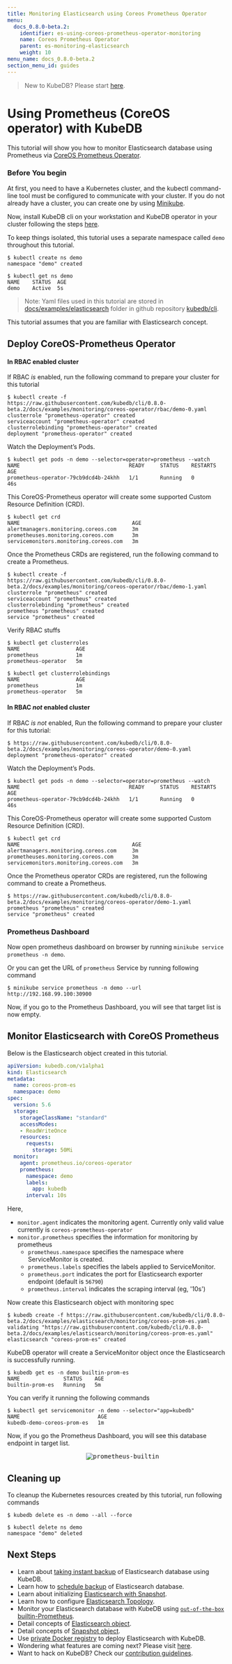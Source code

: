 ```yaml
---
title: Monitoring Elasticsearch using Coreos Prometheus Operator
menu:
  docs_0.8.0-beta.2:
    identifier: es-using-coreos-prometheus-operator-monitoring
    name: Coreos Prometheus Operator
    parent: es-monitoring-elasticsearch
    weight: 10
menu_name: docs_0.8.0-beta.2
section_menu_id: guides
---
```

> New to KubeDB? Please start [here](/docs/concepts/README.md).

# Using Prometheus (CoreOS operator) with KubeDB

This tutorial will show you how to monitor Elasticsearch database using Prometheus via [CoreOS Prometheus Operator](https://github.com/coreos/prometheus-operator).

### Before You begin

At first, you need to have a Kubernetes cluster, and the kubectl command-line tool must be configured to communicate with your cluster. If you do not already have a cluster, you can create one by using [Minikube](https://github.com/kubernetes/minikube).

Now, install KubeDB cli on your workstation and KubeDB operator in your cluster following the steps [here](/docs/setup/install.md).

To keep things isolated, this tutorial uses a separate namespace called `demo` throughout this tutorial.

```console
$ kubectl create ns demo
namespace "demo" created

$ kubectl get ns demo
NAME    STATUS  AGE
demo    Active  5s
```

> Note: Yaml files used in this tutorial are stored in [docs/examples/elasticsearch](https://github.com/kubedb/cli/tree/master/docs/examples/elasticsearch) folder in github repository [kubedb/cli](https://github.com/kubedb/cli).

This tutorial assumes that you are familiar with Elasticsearch concept.

## Deploy CoreOS-Prometheus Operator

#### In RBAC enabled cluster

If RBAC *is* enabled, run the following command to prepare your cluster for this tutorial

```console
$ kubectl create -f https://raw.githubusercontent.com/kubedb/cli/0.8.0-beta.2/docs/examples/monitoring/coreos-operator/rbac/demo-0.yaml
clusterrole "prometheus-operator" created
serviceaccount "prometheus-operator" created
clusterrolebinding "prometheus-operator" created
deployment "prometheus-operator" created
```

Watch the Deployment’s Pods.

```console
$ kubectl get pods -n demo --selector=operator=prometheus --watch
NAME                                   READY     STATUS    RESTARTS   AGE
prometheus-operator-79cb9dcd4b-24khh   1/1       Running   0          46s
```

This CoreOS-Prometheus operator will create some supported Custom Resource Definition (CRD).

```
$ kubectl get crd
NAME                                    AGE
alertmanagers.monitoring.coreos.com     3m
prometheuses.monitoring.coreos.com      3m
servicemonitors.monitoring.coreos.com   3m
```

Once the Prometheus CRDs are registered, run the following command to create a Prometheus.

```console
$ kubectl create -f https://raw.githubusercontent.com/kubedb/cli/0.8.0-beta.2/docs/examples/monitoring/coreos-operator/rbac/demo-1.yaml
clusterrole "prometheus" created
serviceaccount "prometheus" created
clusterrolebinding "prometheus" created
prometheus "prometheus" created
service "prometheus" created
```

Verify RBAC stuffs

```console
$ kubectl get clusterroles
NAME                  AGE
prometheus            1m
prometheus-operator   5m
```

```console
$ kubectl get clusterrolebindings
NAME                  AGE
prometheus            1m
prometheus-operator   5m
```


#### In RBAC *not* enabled cluster

If RBAC *is not* enabled, Run the following command to prepare your cluster for this tutorial:

```console
$ https://raw.githubusercontent.com/kubedb/cli/0.8.0-beta.2/docs/examples/monitoring/coreos-operator/demo-0.yaml
deployment "prometheus-operator" created
```

Watch the Deployment’s Pods.

```console
$ kubectl get pods -n demo --selector=operator=prometheus --watch
NAME                                   READY     STATUS    RESTARTS   AGE
prometheus-operator-79cb9dcd4b-24khh   1/1       Running   0          46s
```

This CoreOS-Prometheus operator will create some supported Custom Resource Definition (CRD).

```
$ kubectl get crd
NAME                                    AGE
alertmanagers.monitoring.coreos.com     3m
prometheuses.monitoring.coreos.com      3m
servicemonitors.monitoring.coreos.com   3m
```

Once the Prometheus operator CRDs are registered, run the following command to create a Prometheus.

```console
$ https://raw.githubusercontent.com/kubedb/cli/0.8.0-beta.2/docs/examples/monitoring/coreos-operator/demo-1.yaml
prometheus "prometheus" created
service "prometheus" created
```

### Prometheus Dashboard

Now open prometheus dashboard on browser by running `minikube service prometheus -n demo`.

Or you can get the URL of `prometheus` Service by running following command

```console
$ minikube service prometheus -n demo --url
http://192.168.99.100:30900
```

Now, if you go to the Prometheus Dashboard, you will see that target list is now empty.

## Monitor Elasticsearch with CoreOS Prometheus

Below is the Elasticsearch object created in this tutorial.

```yaml
apiVersion: kubedb.com/v1alpha1
kind: Elasticsearch
metadata:
  name: coreos-prom-es
  namespace: demo
spec:
  version: 5.6
  storage:
    storageClassName: "standard"
    accessModes:
    - ReadWriteOnce
    resources:
      requests:
        storage: 50Mi
  monitor:
    agent: prometheus.io/coreos-operator
    prometheus:
      namespace: demo
      labels:
        app: kubedb
      interval: 10s
```

Here,

 - `monitor.agent` indicates the monitoring agent. Currently only valid value currently is `coreos-prometheus-operator`
 - `monitor.prometheus` specifies the information for monitoring by prometheus
      - `prometheus.namespace` specifies the namespace where ServiceMonitor is created.
      - `prometheus.labels` specifies the labels applied to ServiceMonitor.
      - `prometheus.port` indicates the port for Elasticsearch exporter endpoint (default is `56790`)
      - `prometheus.interval` indicates the scraping interval (eg, '10s')


Now create this Elasticsearch object with monitoring spec

```console
$ kubedb create -f https://raw.githubusercontent.com/kubedb/cli/0.8.0-beta.2/docs/examples/elasticsearch/monitoring/coreos-prom-es.yaml
validating "https://raw.githubusercontent.com/kubedb/cli/0.8.0-beta.2/docs/examples/elasticsearch/monitoring/coreos-prom-es.yaml"
elasticsearch "coreos-prom-es" created
```

KubeDB operator will create a ServiceMonitor object once the Elasticsearch is successfully running.

```console
$ kubedb get es -n demo builtin-prom-es
NAME              STATUS    AGE
builtin-prom-es   Running   5m
```

You can verify it running the following commands

```console
$ kubectl get servicemonitor -n demo --selector="app=kubedb"
NAME                         AGE
kubedb-demo-coreos-prom-es   1m
```

Now, if you go the Prometheus Dashboard, you will see this database endpoint in target list.

<p align="center">
  <kbd>
    <img alt="prometheus-builtin"  src="/docs/images/elasticsearch/coreos-prom-es.png">
  </kbd>
</p>

## Cleaning up

To cleanup the Kubernetes resources created by this tutorial, run following commands

```console
$ kubedb delete es -n demo --all --force

$ kubectl delete ns demo
namespace "demo" deleted
```


## Next Steps

- Learn about [taking instant backup](/docs/guides/elasticsearch/snapshot/instant_backup.md) of Elasticsearch database using KubeDB.
- Learn how to [schedule backup](/docs/guides/elasticsearch/snapshot/scheduled_backup.md)  of Elasticsearch database.
- Learn about initializing [Elasticsearch with Snapshot](/docs/guides/elasticsearch/initialization/snapshot_source.md).
- Learn how to configure [Elasticsearch Topology](/docs/guides/elasticsearch/clustering/topology.md).
- Monitor your Elasticsearch database with KubeDB using [`out-of-the-box` builtin-Prometheus](/docs/guides/elasticsearch/monitoring/using-builtin-prometheus.md).
- Detail concepts of [Elasticsearch object](/docs/concepts/databases/elasticsearch.md).
- Detail concepts of [Snapshot object](/docs/concepts/snapshot.md).
- Use [private Docker registry](/docs/guides/elasticsearch/private-registry/using-private-registry.md) to deploy Elasticsearch with KubeDB.
- Wondering what features are coming next? Please visit [here](/docs/roadmap.md).
- Want to hack on KubeDB? Check our [contribution guidelines](/docs/CONTRIBUTING.md).
